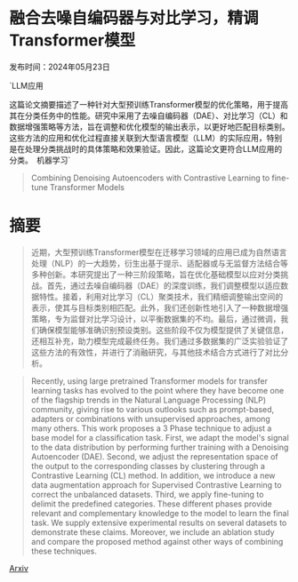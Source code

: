 # 融合去噪自编码器与对比学习，精调Transformer模型

发布时间：2024年05月23日

`LLM应用

这篇论文摘要描述了一种针对大型预训练Transformer模型的优化策略，用于提高其在分类任务中的性能。研究中采用了去噪自编码器（DAE）、对比学习（CL）和数据增强策略等方法，旨在调整和优化模型的输出表示，以更好地匹配目标类别。这些方法的应用和优化过程直接关联到大型语言模型（LLM）的实际应用，特别是在处理分类挑战时的具体策略和效果验证。因此，这篇论文更符合LLM应用的分类。` `机器学习`

> Combining Denoising Autoencoders with Contrastive Learning to fine-tune Transformer Models

# 摘要

> 近期，大型预训练Transformer模型在迁移学习领域的应用已成为自然语言处理（NLP）的一大趋势，衍生出基于提示、适配器或与无监督方法结合等多种创新。本研究提出了一种三阶段策略，旨在优化基础模型以应对分类挑战。首先，通过去噪自编码器（DAE）的深度训练，我们调整模型以适应数据特性。接着，利用对比学习（CL）聚类技术，我们精细调整输出空间的表示，使其与目标类别相匹配。此外，我们还创新性地引入了一种数据增强策略，专为监督对比学习设计，以平衡数据集的不均。最后，通过微调，我们确保模型能够准确识别预设类别。这些阶段不仅为模型提供了关键信息，还相互补充，助力模型完成最终任务。我们通过多数据集的广泛实验验证了这些方法的有效性，并进行了消融研究，与其他技术结合方式进行了对比分析。

> Recently, using large pretrained Transformer models for transfer learning tasks has evolved to the point where they have become one of the flagship trends in the Natural Language Processing (NLP) community, giving rise to various outlooks such as prompt-based, adapters or combinations with unsupervised approaches, among many others. This work proposes a 3 Phase technique to adjust a base model for a classification task. First, we adapt the model's signal to the data distribution by performing further training with a Denoising Autoencoder (DAE). Second, we adjust the representation space of the output to the corresponding classes by clustering through a Contrastive Learning (CL) method. In addition, we introduce a new data augmentation approach for Supervised Contrastive Learning to correct the unbalanced datasets. Third, we apply fine-tuning to delimit the predefined categories. These different phases provide relevant and complementary knowledge to the model to learn the final task. We supply extensive experimental results on several datasets to demonstrate these claims. Moreover, we include an ablation study and compare the proposed method against other ways of combining these techniques.

[Arxiv](https://arxiv.org/abs/2405.14437)